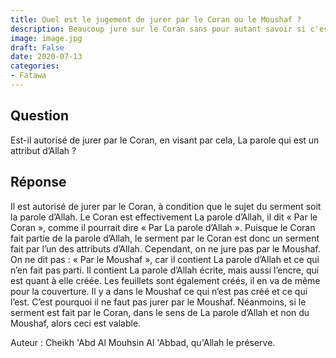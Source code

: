 ```yaml
---
title: Quel est le jugement de jurer par le Coran ou le Moushaf ?
description: Beaucoup jure sur le Coran sans pour autant savoir si c'est autorisé ou non
image: image.jpg
draft: False
date: 2020-07-13
categories:
- Fatawa
---
```


## Question

Est-il autorisé de jurer par le Coran, en visant par cela, La parole qui est un attribut
d’Allah ?

## Réponse

Il est autorisé de jurer par le Coran, à condition que le sujet du serment soit la parole
d’Allah. Le Coran est effectivement La parole d’Allah, il dit « Par le Coran », comme il
pourrait dire « Par La parole d’Allah ». Puisque le Coran fait partie de la parole
d’Allah, le serment par le Coran est donc un serment fait par l’un des attributs d’Allah.
Cependant, on ne jure pas par le Moushaf. On ne dit pas : « Par le Moushaf », car il
contient La parole d’Allah et ce qui n’en fait pas parti. Il contient La parole d’Allah
écrite, mais aussi l’encre, qui est quant à elle créée. Les feuillets sont également
créés, il en va de même pour la couverture. Il y a dans le Moushaf ce qui n’est pas créé
et ce qui l’est. C’est pourquoi il ne faut pas jurer par le Moushaf. Néanmoins, si le
serment est fait par le Coran, dans le sens de La parole d’Allah et non du Moushaf, alors
ceci est valable.

Auteur : Cheikh 'Abd Al Mouhsin Al 'Abbad, qu'Allah le préserve.
